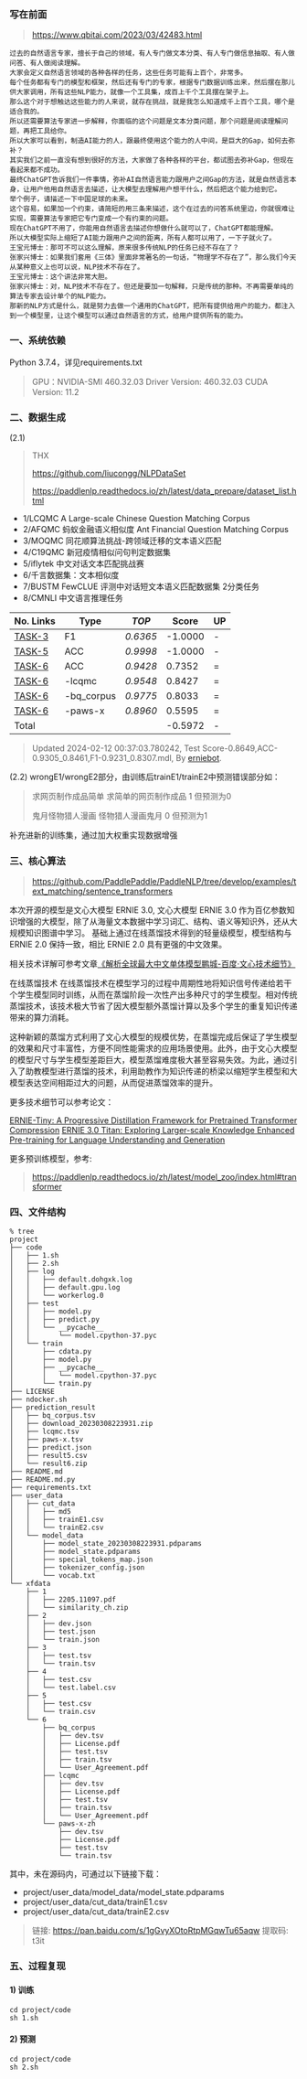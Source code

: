 
### 写在前面
> https://www.qbitai.com/2023/03/42483.html
```
过去的自然语言专家，擅长于自己的领域，有人专门做文本分类、有人专门做信息抽取、有人做问答、有人做阅读理解。
大家会定义自然语言领域的各种各样的任务，这些任务可能有上百个，非常多。
每个任务都有专门的模型和框架，然后还有专门的专家，根据专门数据训练出来，然后摆在那儿供大家调用，所有这些NLP能力，就像一个工具集，成百上千个工具摆在架子上。
那么这个对于想触达这些能力的人来说，就存在挑战，就是我怎么知道成千上百个工具，哪个是适合我的。
所以还需要算法专家进一步解释，你面临的这个问题是文本分类问题，那个问题是阅读理解问题，再把工具给你。
所以大家可以看到，制造AI能力的人，跟最终使用这个能力的人中间，是巨大的Gap，如何去弥补？
其实我们之前一直没有想到很好的方法，大家做了各种各样的平台，都试图去弥补Gap，但现在看起来都不成功。
最终ChatGPT告诉我们一件事情，弥补AI自然语言能力跟用户之间Gap的方法，就是自然语言本身，让用户他用自然语言去描述，让大模型去理解用户想干什么，然后把这个能力给到它。
举个例子，请描述一下中国足球的未来。
这个容易，如果加一个约束，请简短的用三条来描述，这个在过去的问答系统里边，你就很难让实现，需要算法专家把它专门变成一个有约束的问题。
现在ChatGPT不用了，你能用自然语言去描述你想做什么就可以了，ChatGPT都能理解。
所以大模型实际上缩短了AI能力跟用户之间的距离，所有人都可以用了，一下子就火了。
王宝元博士：那可不可以这么理解，原来很多传统NLP的任务已经不存在了？
张家兴博士：如果我们套用《三体》里面非常著名的一句话，“物理学不存在了”，那么我们今天从某种意义上也可以说，NLP技术不存在了。
王宝元博士：这个讲法非常大胆。
张家兴博士：对，NLP技术不存在了。但还是要加一句解释，只是传统的那种。不再需要单纯的算法专家去设计单个的NLP能力。
那新的NLP方式是什么，就是努力去做一个通用的ChatGPT，把所有提供给用户的能力，都注入到一个模型里，让这个模型可以通过自然语言的方式，给用户提供所有的能力。
```

### 一、系统依赖
Python 3.7.4，详见requirements.txt
> GPU：NVIDIA-SMI 460.32.03    Driver Version: 460.32.03    CUDA Version: 11.2


### 二、数据生成
(2.1)

> THX
>
> https://github.com/liucongg/NLPDataSet
>
> https://paddlenlp.readthedocs.io/zh/latest/data_prepare/dataset_list.html

* 1/LCQMC A Large-scale Chinese Question Matching Corpus
* 2/AFQMC 蚂蚁金融语义相似度 Ant Financial Question Matching Corpus
* 3/MOQMC 同花顺算法挑战-跨领域迁移的文本语义匹配
* 4/C19QMC 新冠疫情相似问句判定数据集
* 5/iflytek 中文对话文本匹配挑战赛
* 6/千言数据集：文本相似度
* 7/BUSTM FewCLUE 评测中对话短文本语义匹配数据集 2分类任务
* 8/CMNLI 中文语言推理任务


| No. Links | Type | *TOP* | Score | UP |
|--|-|-|-|-|
| [TASK-3](http://contest.aicubes.cn/#/detail?topicId=23)                               | F1          | *0.6365* | -1.0000 |-|
| [TASK-5](https://challenge.xfyun.cn/topic/info?type=text-match&option=ssgy)           | ACC         | *0.9998* | -1.0000 |-|
| [TASK-6](https://aistudio.baidu.com/aistudio/competition/detail/45/0/task-definition) | ACC         | *0.9428* | 0.7352 |=|
| [TASK-6](https://aistudio.baidu.com/aistudio/competition/detail/45/0/task-definition) | -lcqmc      | *0.9548* | 0.8427 |=|
| [TASK-6](https://aistudio.baidu.com/aistudio/competition/detail/45/0/task-definition) | -bq_corpus  | *0.9775* | 0.8033 |=|
| [TASK-6](https://aistudio.baidu.com/aistudio/competition/detail/45/0/task-definition) | -paws-x     | *0.8960* | 0.5595 |=|
| Total | | | -0.5972 |-|
> Updated  2024-02-12 00:37:03.780242, Test Score-0.8649,ACC-0.9305_0.8461,F1-0.9231_0.8307.mdl, By [erniebot](./erniebot).


(2.2)
wrongE1/wrongE2部分，由训练后trainE1/trainE2中预测错误部分如：
> 求网页制作成品简单 求简单的网页制作成品 1 但预测为0
>
> 鬼月怪物猎人漫画 怪物猎人漫画鬼月 0 但预测为1
> 
补充进新的训练集，通过加大权重实现数据增强


### 三、核心算法
> https://github.com/PaddlePaddle/PaddleNLP/tree/develop/examples/text_matching/sentence_transformers
> 

本次开源的模型是文心大模型 ERNIE 3.0, 文心大模型 ERNIE 3.0 作为百亿参数知识增强的大模型，除了从海量文本数据中学习词汇、结构、语义等知识外，还从大规模知识图谱中学习。 基础上通过在线蒸馏技术得到的轻量级模型，模型结构与 ERNIE 2.0 保持一致，相比 ERNIE 2.0 具有更强的中文效果。

相关技术详解可参考文章[《解析全球最大中文单体模型鹏城-百度·文心技术细节》](https://www.jiqizhixin.com/articles/2021-12-08-9)

在线蒸馏技术
在线蒸馏技术在模型学习的过程中周期性地将知识信号传递给若干个学生模型同时训练，从而在蒸馏阶段一次性产出多种尺寸的学生模型。相对传统蒸馏技术，该技术极大节省了因大模型额外蒸馏计算以及多个学生的重复知识传递带来的算力消耗。

这种新颖的蒸馏方式利用了文心大模型的规模优势，在蒸馏完成后保证了学生模型的效果和尺寸丰富性，方便不同性能需求的应用场景使用。此外，由于文心大模型的模型尺寸与学生模型差距巨大，模型蒸馏难度极大甚至容易失效。为此，通过引入了助教模型进行蒸馏的技术，利用助教作为知识传递的桥梁以缩短学生模型和大模型表达空间相距过大的问题，从而促进蒸馏效率的提升。

更多技术细节可以参考论文：

[ERNIE-Tiny: A Progressive Distillation Framework for Pretrained Transformer Compression](https://arxiv.org/abs/2106.02241)
[ERNIE 3.0 Titan: Exploring Larger-scale Knowledge Enhanced Pre-training for Language Understanding and Generation](https://arxiv.org/abs/2112.12731)

更多预训练模型，参考:
> https://paddlenlp.readthedocs.io/zh/latest/model_zoo/index.html#transformer
>


### 四、文件结构
```
% tree
project
├── code
│   ├── 1.sh
│   ├── 2.sh
│   ├── log
│   │   ├── default.dohgxk.log
│   │   ├── default.gpu.log
│   │   └── workerlog.0
│   ├── test
│   │   ├── model.py
│   │   ├── predict.py
│   │   └── __pycache__
│   │       └── model.cpython-37.pyc
│   └── train
│       ├── cdata.py
│       ├── model.py
│       ├── __pycache__
│       │   └── model.cpython-37.pyc
│       └── train.py
├── LICENSE
├── ndocker.sh
├── prediction_result
│   ├── bq_corpus.tsv
│   ├── download_20230308223931.zip
│   ├── lcqmc.tsv
│   ├── paws-x.tsv
│   ├── predict.json
│   ├── result5.csv
│   └── result6.zip
├── README.md
├── README.md.py
├── requirements.txt
├── user_data
│   ├── cut_data
│   │   ├── md5
│   │   ├── trainE1.csv
│   │   └── trainE2.csv
│   └── model_data
│       ├── model_state_20230308223931.pdparams
│       ├── model_state.pdparams
│       ├── special_tokens_map.json
│       ├── tokenizer_config.json
│       └── vocab.txt
└── xfdata
    ├── 1
    │   ├── 2205.11097.pdf
    │   └── similarity_ch.zip
    ├── 2
    │   ├── dev.json
    │   ├── test.json
    │   └── train.json
    ├── 3
    │   ├── test.tsv
    │   └── train.tsv
    ├── 4
    │   ├── test.csv
    │   └── test.label.csv
    ├── 5
    │   ├── test.csv
    │   └── train.csv
    └── 6
        ├── bq_corpus
        │   ├── dev.tsv
        │   ├── License.pdf
        │   ├── test.tsv
        │   ├── train.tsv
        │   └── User_Agreement.pdf
        ├── lcqmc
        │   ├── dev.tsv
        │   ├── License.pdf
        │   ├── test.tsv
        │   ├── train.tsv
        │   └── User_Agreement.pdf
        └── paws-x-zh
            ├── dev.tsv
            ├── License.pdf
            ├── test.tsv
            └── train.tsv

```
其中，未在源码内，可通过以下链接下载：
* project/user_data/model_data/model_state.pdparams
* project/user_data/cut_data/trainE1.csv
* project/user_data/cut_data/trainE2.csv
> 链接: https://pan.baidu.com/s/1gGvyXOtoRtpMGqwTu65aqw 提取码: t3it 


### 五、过程复现
#### 1) 训练
```
cd project/code
sh 1.sh
```

#### 2) 预测
```
cd project/code
sh 2.sh
```